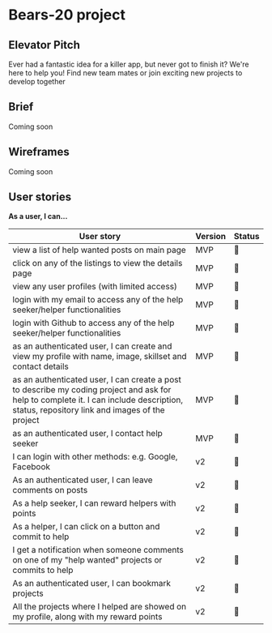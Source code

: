 # Bears-20 project

## Elevator Pitch
Ever had a fantastic idea for a killer app, but never got to finish it? We're here to help you! Find new team mates or join exciting new projects to develop together

## Brief
Coming soon

## Wireframes
Coming soon

## User stories 

**As a user, I can...**

| User story                                                                                                                                                                                | Version | Status       |
|-------------------------------------------------------------------------------------------------------------------------------------------------------------------------------------------|---------|--------------|
| view a list of help wanted posts on main page                                                                                                                                             | MVP     | :red_circle: |
| click on any of the listings to view the details page                                                                                                                                     | MVP     | :red_circle: |
| view any user profiles (with limited access)                                                                                                                                              | MVP     | :red_circle: |
| login with my email to access any of the help seeker/helper functionalities                                                                                                               | MVP     | :red_circle: |
| login with Github to access any of the help seeker/helper functionalities                                                                                                                 | MVP     | :red_circle: |
| as an authenticated user, I can create and view my profile with name, image, skillset and contact details                                                                                 | MVP     | :red_circle: |
| as an authenticated user, I can create a post to describe my coding project and ask for help to complete it. I can include description, status, repository link and images of the project | MVP     | :red_circle: |
| as an authenticated user, I contact help seeker                                                                                                                                           | MVP     | :red_circle: |
| I can login with other methods: e.g. Google, Facebook                                                                                                                                     | v2      | :red_circle: |
| As an authenticated user, I can leave comments on posts                                                                                                                                   | v2      | :red_circle:  |
| As a help seeker, I can reward helpers with points                                                                                                                                        | v2      | :red_circle: |
| As a helper, I can click on a button and commit to help                                                                                                                                   | v2      | :red_circle:  |
| I get a notification when someone comments on one of my "help wanted" projects or commits to help                                                                                         | v2      | :red_circle:  |
| As an authenticated user, I can bookmark projects                                                                                                                                         | v2      | :red_circle:  |
| All the projects where I helped are showed on my profile, along with my reward points                                                                                                     | v2      | :red_circle:  |
